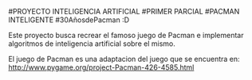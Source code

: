 #PROYECTO INTELIGENCIA ARTIFICIAL
#PRIMER PARCIAL
#PACMAN INTELIGENTE
#30AñosdePacman :D

Este proyecto busca recrear el famoso juego de Pacman e implementar algoritmos de inteligencia artificial sobre el mismo.

El juego de Pacman es una adaptacion del juego que se encuentra en:
http://www.pygame.org/project-Pacman-426-4585.html
